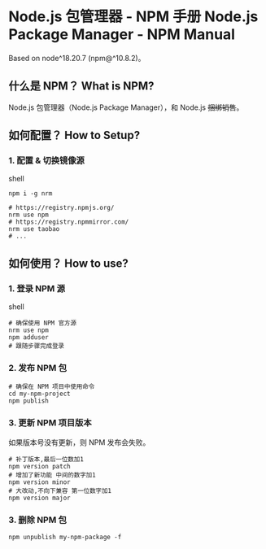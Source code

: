 # Node.js 包管理器 - NPM 手册 Node.js Package Manager - NPM Manual

Based on node^18.20.7 (npm@^10.8.2)。

## 什么是 NPM？ What is NPM?

Node.js 包管理器（Node.js Package Manager），和 Node.js ~~捆绑销售~~。

## 如何配置？ How to Setup?

### 1. 配置 & 切换镜像源

shell

```shell
npm i -g nrm

# https://registry.npmjs.org/
nrm use npm
# https://registry.npmmirror.com/
nrm use taobao
# ...
```

## 如何使用？ How to use?

### 1. 登录 NPM 源

shell

```shell
# 确保使用 NPM 官方源
nrm use npm
npm adduser
# 跟随步骤完成登录
```

### 2. 发布 NPM 包

```shell
# 确保在 NPM 项目中使用命令
cd my-npm-project
npm publish
```

### 3. 更新 NPM 项目版本

如果版本号没有更新，则 NPM 发布会失败。

```shell
# 补丁版本,最后一位数加1
npm version patch
# 增加了新功能 中间的数字加1
npm version minor
# 大改动,不向下兼容 第一位数字加1
npm version major
```

### 3. 删除 NPM 包

```shell
npm unpublish my-npm-package -f
```
